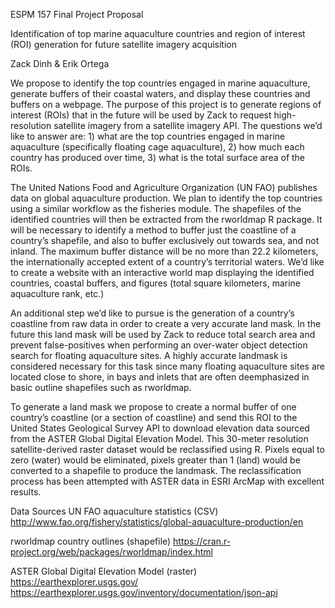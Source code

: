 ESPM 157 Final Project Proposal

Identification of top marine aquaculture countries and region of interest (ROI) generation 
for future satellite imagery acquisition 

Zack Dinh & Erik Ortega

We propose to identify the top countries engaged in marine aquaculture, generate buffers of their coastal waters, and display these countries and buffers on a webpage. The purpose of this project is to generate regions of interest (ROIs) that in the future will be used by Zack to request high-resolution satellite imagery from a satellite imagery API. The questions we’d like to answer are: 1) what are the top countries engaged in marine aquaculture (specifically floating cage aquaculture), 2) how much each country has produced over time, 3) what is the total surface area of the ROIs.

The United Nations Food and Agriculture Organization (UN FAO) publishes data on global aquaculture production. We plan to identify the top countries using a similar workflow as the fisheries module. The shapefiles of the identified countries will then be extracted from the rworldmap R package. It will be necessary to identify a method to buffer just the coastline of a country’s shapefile, and also to buffer exclusively out towards sea, and not inland. The maximum buffer distance will be no more than 22.2 kilometers, the internationally accepted extent of a country’s territorial waters. We’d like to create a website with an interactive world map displaying the identified countries, coastal buffers, and figures (total square kilometers, marine aquaculture rank, etc.)

An additional step we’d like to pursue is the generation of a country’s coastline from raw data in order to create a very accurate land mask. In the future this land mask will be used by Zack to reduce total search area and prevent false-positives when performing an over-water object detection search for floating aquaculture sites. A highly accurate landmask is considered necessary for this task since many floating aquaculture sites are located close to shore, in bays and inlets that are often deemphasized in basic outline shapefiles such as rworldmap. 

To generate a land mask we propose to create a normal buffer of one country’s coastline (or a section of coastline) and send this ROI to the United States Geological Survey API to download elevation data sourced from the ASTER Global Digital Elevation Model. This 30-meter resolution satellite-derived raster dataset would be reclassified using R. Pixels equal to zero (water) would be eliminated, pixels greater than 1 (land) would be converted to a shapefile to produce the landmask. The reclassification process has been attempted with ASTER data in ESRI ArcMap with excellent results. 

Data Sources
UN FAO aquaculture statistics (CSV)
http://www.fao.org/fishery/statistics/global-aquaculture-production/en

rworldmap country outlines (shapefile)
https://cran.r-project.org/web/packages/rworldmap/index.html

ASTER Global Digital Elevation Model (raster)
https://earthexplorer.usgs.gov/
https://earthexplorer.usgs.gov/inventory/documentation/json-api
